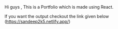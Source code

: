 Hi guys , This is a Portfolio which is made using React.

If you want the output checkout the link given below
(https://sandeep2k5.netlify.app/)
